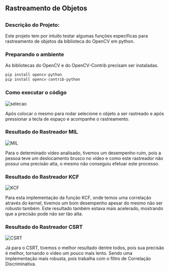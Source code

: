 <h2>Rastreamento de Objetos<h2/>
  
<h3>Descrição do Projeto:</h3>

Este projeto tem por intuito testar algumas funções especificas para rastreamento de objetos da biblioteca do OpenCV em python.

<h3>Preparando o ambiente</h3>

As bibliotecas do OpenCV e do OpenCV-Contrib precisam ser instaladas.

~~~python
pip install opencv-python
pip install opencv-contrib-python
~~~

<h3>Como executar o código</h3>

![selecao](https://github.com/RenanNB360/Rastreamento_de_Objetos/assets/87036785/1fb993bd-9547-4138-8b53-b785c0d4f55d)

Após colocar o mesmo para rodar selecione o objeto a ser rastreado e após pressionar a tecla de espaço e acompanhe o rastreamento.

<h3>Resultado do Rastreador MIL</h3>

![MIL](https://github.com/RenanNB360/Rastreamento_de_Objetos/assets/87036785/f5bed60a-893b-4686-8f3c-ca1ec338ad35)

Para o determinado video analisado, tivemos um desempenho ruim, pois a pessoa teve um deslocamento brusco no video e 
como este rastreador não possui uma precisão alta, o mesmo não conseguiu efetuar este processo.

<h3>Resultado do Rastreador KCF</h3>

![KCF](https://github.com/RenanNB360/Rastreamento_de_Objetos/assets/87036785/087b3cf0-714d-4c65-a66d-7f85e6847e42)

Para esta implementação da função KCF, onde temos uma correlação através do kernel, tivemos um bom desempenho apesar do mesmo não ser
robusto também. Este resultado também estava mais acelerado, mostrando que a precisão pode não ser tão alta.

<h3>Resultado do Rastreador CSRT</h3>

![CSRT](https://github.com/RenanNB360/Rastreamento_de_Objetos/assets/87036785/6bb19ade-ffb6-4b96-a92b-06471ce81af7)

Já para o CSRT, tivemos o melhor resultado dentre todos, pois sua precisão é melhor, tornando o video um pouco mais lento.
Sendo uma implementação mais robusta, pois trabalha com o filtro de Correlação Discriminativa. 
